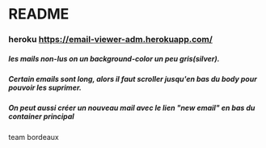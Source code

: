 # README

### heroku https://email-viewer-adm.herokuapp.com/
##### les mails non-lus on un background-color un peu gris(silver).
##### Certain emails sont long, alors il faut scroller jusqu'en bas du body pour pouvoir les suprimer.
##### On peut aussi créer un nouveau mail avec le lien "new email" en bas du container principal

team bordeaux
